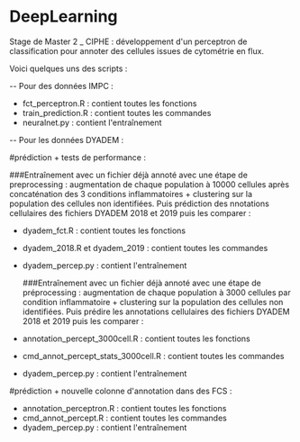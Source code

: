 # DeepLearning

Stage de Master 2 _ CIPHE : développement d'un perceptron de classification pour annoter des cellules issues de cytométrie en flux.

Voici quelques uns des scripts :

-- Pour des données IMPC :

- fct_perceptron.R : contient toutes les fonctions 
- train_prediction.R : contient toutes les commandes
- neuralnet.py : contient l'entraînement

-- Pour les données DYADEM :

 #prédiction + tests de performance :
 
  ###Entraînement avec un fichier déjà annoté avec une étape de preprocessing : augmentation de chaque population à 10000 cellules après concaténation des 3 conditions inflammatoires + clustering sur la population des cellules non identifiées. Puis prédiction des nnotations cellulaires des fichiers DYADEM 2018 et 2019 puis les comparer :
- dyadem_fct.R : contient toutes les fonctions
- dyadem_2018.R et dyadem_2019 : contient toutes les commandes
- dyadem_percep.py : contient l'entraînement 

  ###Entraînement avec un fichier déjà annoté avec une étape de préprocessing : augmentation de chaque population à 3000 cellules par condition inflammatoire + clustering sur la population des cellules non identifiées. Puis prédire les annotations cellulaires des fichiers DYADEM 2018 et 2019 puis les comparer :
- annotation_percept_3000cell.R : contient toutes les fonctions
- cmd_annot_percept_stats_3000cell.R : contient toutes les commandes
- dyadem_percep.py : contient l'entraînement 

 #prédiction + nouvelle colonne d'annotation dans des FCS :

- annotation_perceptron.R : contient toutes les fonctions
- cmd_annot_percept.R : contient toutes les commandes
- dyadem_percep.py : contient l'entraînement 

